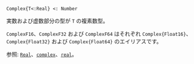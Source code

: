 ```
Complex{T<:Real} <: Number
```

実数および虚数部分の型が `T` の複素数型。

`ComplexF16`、`ComplexF32` および `ComplexF64` はそれぞれ `Complex{Float16}`、`Complex{Float32}` および `Complex{Float64}` のエイリアスです。

参照: [`Real`](@ref)、[`complex`](@ref)、[`real`](@ref)。
